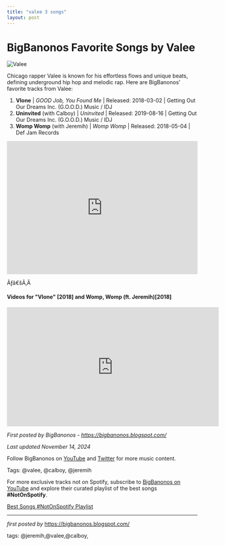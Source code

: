 ```yaml
---
title: "valee 3 songs"
layout: post
---
```

<h1>BigBanonos Favorite Songs by Valee</h1>
<img src="https://thefader-res.cloudinary.com/private_images/w_760,c_limit,f_auto,q_auto:best/Screen_Shot_2022-12-07_at_8.45.24_AM_sxekgt/image-from-a-target-_new-href-https-www-youtube-com-watch-v-lhbe3v-xxxa-valee-and-mvw-s-bali-music-video-a.jpg" alt="Valee"> <p>Chicago rapper Valee is known for his effortless flows and unique beats, defining underground hip hop and melodic rap. Here are BigBanonos' favorite tracks from Valee:</p> <ol> <li><strong>Vlone</strong> | <em>GOOD Job, You Found Me</em> | Released: 2018-03-02 | Getting Out Our Dreams Inc. (G.O.O.D.) Music / IDJ</li> <li><strong>Uninvited</strong> (with Calboy) | <em>Uninvited</em> | Released: 2019-08-16 | Getting Out Our Dreams Inc. (G.O.O.D.) Music / IDJ</li> <li><strong>Womp Womp</strong> (with Jeremih) | <em>Womp Womp</em> | Released: 2018-05-04 | Def Jam Records</li>
</ol> <div> <iframe src="https://open.spotify.com/embed/playlist/5Z1FaUpZRoUzkMqWahlfiT?utm_source=generator" width="100%" height="352" frameborder="0" allowfullscreen="" allow="autoplay; clipboard-write; encrypted-media; fullscreen; picture-in-picture" loading="lazy"></iframe>
</div>
<p>Ãƒâ€šÃ‚Â </p><h4>Videos for "Vlone" [2018] and Womp, Womp (ft. Jeremih)[2018]</h4>
<iframe width="560" height="315" src="https://www.youtube.com/embed/videoseries?list=PLtuNtuTatqI32kkfmcxjo3HAsRaLAzycS" frameborder="0" allow="accelerometer; autoplay; encrypted-media; gyroscope; picture-in-picture" allowfullscreen></iframe>
<p><em>First posted by BigBanonos - <a href="https://bigbanonos.blogspot.com/">https://bigbanonos.blogspot.com/</a></em></p>
<p><em>Last updated November 14, 2024</em></p>
<p>Follow BigBanonos on <a href="https://www.youtube.com/@BigBanonos">YouTube</a> and <a href="https://x.com/bigbanonos">Twitter</a> for more music content.</p>
<p>Tags: @valee, @calboy, @jeremih</p>


<!--Subscribe and Playlist Links-->
<div>
    <p>For more exclusive tracks not on Spotify, subscribe to <a href="https://www.youtube.com/@BigBanonos" target="_blank">BigBanonos on YouTube</a> and explore their curated playlist of the best songs <strong>#NotOnSpotify</strong>.</p>
    <p><a href="https://www.youtube.com/playlist?list=PLtuNtuTatqI0kFahUCbtbfenC_ET5O_tr" target="_blank">Best Songs #NotOnSpotify Playlist<br /></a></p></div>

<hr />

<p><em>first posted by</em> <a href="https://bigbanonos.blogspot.com/" rel="noopener" target="_new">https://bigbanonos.blogspot.com/</a></p>

<p>tags: @jeremih,@valee,@calboy,</p>
